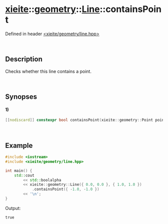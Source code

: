 # [xieite](../../../../../xieite.md)\:\:[geometry](../../../../../geometry.md)\:\:[Line](../../../line.md)\:\:containsPoint
Defined in header [<xieite/geometry/line.hpp>](../../../../../../include/xieite/geometry/line.hpp)

&nbsp;

## Description
Checks whether this line contains a point.

&nbsp;

## Synopses
#### 1)
```cpp
[[nodiscard]] constexpr bool containsPoint(xieite::geometry::Point point) const noexcept;
```

&nbsp;

## Example
```cpp
#include <iostream>
#include <xieite/geometry/line.hpp>

int main() {
    std::cout
        << std::boolalpha
        << xieite::geometry::Line({ 0.0, 0.0 }, { 1.0, 1.0 })
            .containsPoint({ -1.0, -1.0 })
        << '\n';
}
```
Output:
```
true
```
